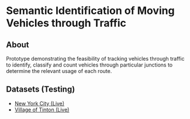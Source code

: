 # Semantic Identification of Moving Vehicles through Traffic

## About

Prototype demonstrating the feasibility of tracking vehicles through
traffic to identify, classify and count vehicles through particular junctions
to determine the relevant usage of each route.

## Datasets (Testing)

- [New York City (Live)](https://www.youtube.com/watch?v=1-iS7LArMPA)
- [Village of Tinton (Live)](https://www.youtube.com/watch?v=5_XSYlAfJZM)